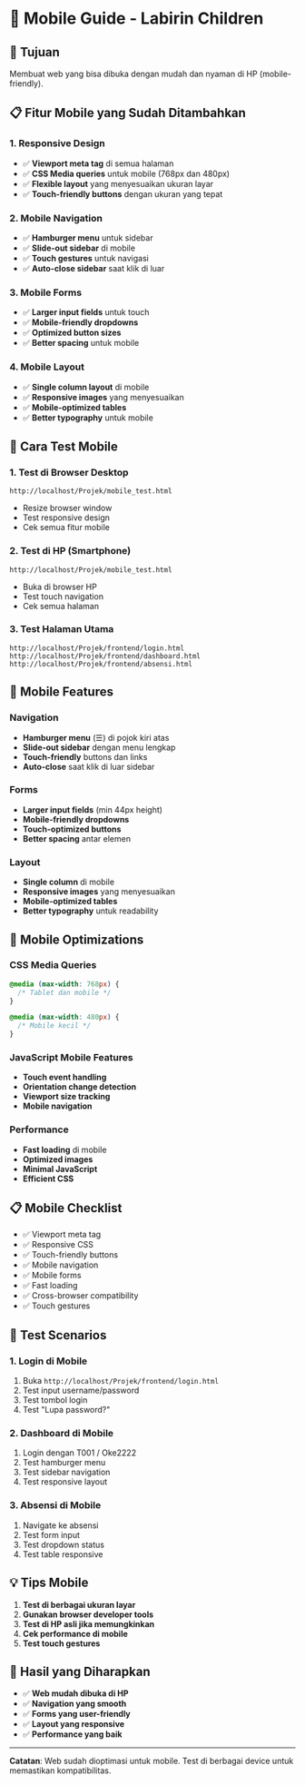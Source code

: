 # 📱 Mobile Guide - Labirin Children

## 🎯 Tujuan
Membuat web yang bisa dibuka dengan mudah dan nyaman di HP (mobile-friendly).

## 📋 Fitur Mobile yang Sudah Ditambahkan

### 1. Responsive Design
- ✅ **Viewport meta tag** di semua halaman
- ✅ **CSS Media queries** untuk mobile (768px dan 480px)
- ✅ **Flexible layout** yang menyesuaikan ukuran layar
- ✅ **Touch-friendly buttons** dengan ukuran yang tepat

### 2. Mobile Navigation
- ✅ **Hamburger menu** untuk sidebar
- ✅ **Slide-out sidebar** di mobile
- ✅ **Touch gestures** untuk navigasi
- ✅ **Auto-close sidebar** saat klik di luar

### 3. Mobile Forms
- ✅ **Larger input fields** untuk touch
- ✅ **Mobile-friendly dropdowns**
- ✅ **Optimized button sizes**
- ✅ **Better spacing** untuk mobile

### 4. Mobile Layout
- ✅ **Single column layout** di mobile
- ✅ **Responsive images** yang menyesuaikan
- ✅ **Mobile-optimized tables**
- ✅ **Better typography** untuk mobile

## 🚀 Cara Test Mobile

### 1. Test di Browser Desktop
```
http://localhost/Projek/mobile_test.html
```
- Resize browser window
- Test responsive design
- Cek semua fitur mobile

### 2. Test di HP (Smartphone)
```
http://localhost/Projek/mobile_test.html
```
- Buka di browser HP
- Test touch navigation
- Cek semua halaman

### 3. Test Halaman Utama
```
http://localhost/Projek/frontend/login.html
http://localhost/Projek/frontend/dashboard.html
http://localhost/Projek/frontend/absensi.html
```

## 📱 Mobile Features

### Navigation
- **Hamburger menu** (☰) di pojok kiri atas
- **Slide-out sidebar** dengan menu lengkap
- **Touch-friendly** buttons dan links
- **Auto-close** saat klik di luar sidebar

### Forms
- **Larger input fields** (min 44px height)
- **Mobile-friendly dropdowns**
- **Touch-optimized buttons**
- **Better spacing** antar elemen

### Layout
- **Single column** di mobile
- **Responsive images** yang menyesuaikan
- **Mobile-optimized tables**
- **Better typography** untuk readability

## 🔧 Mobile Optimizations

### CSS Media Queries
```css
@media (max-width: 768px) {
  /* Tablet dan mobile */
}

@media (max-width: 480px) {
  /* Mobile kecil */
}
```

### JavaScript Mobile Features
- **Touch event handling**
- **Orientation change detection**
- **Viewport size tracking**
- **Mobile navigation**

### Performance
- **Fast loading** di mobile
- **Optimized images**
- **Minimal JavaScript**
- **Efficient CSS**

## 📋 Mobile Checklist

- ✅ Viewport meta tag
- ✅ Responsive CSS
- ✅ Touch-friendly buttons
- ✅ Mobile navigation
- ✅ Mobile forms
- ✅ Fast loading
- ✅ Cross-browser compatibility
- ✅ Touch gestures

## 🎯 Test Scenarios

### 1. Login di Mobile
1. Buka `http://localhost/Projek/frontend/login.html`
2. Test input username/password
3. Test tombol login
4. Test "Lupa password?"

### 2. Dashboard di Mobile
1. Login dengan T001 / Oke2222
2. Test hamburger menu
3. Test sidebar navigation
4. Test responsive layout

### 3. Absensi di Mobile
1. Navigate ke absensi
2. Test form input
3. Test dropdown status
4. Test table responsive

## 💡 Tips Mobile

1. **Test di berbagai ukuran layar**
2. **Gunakan browser developer tools**
3. **Test di HP asli jika memungkinkan**
4. **Cek performance di mobile**
5. **Test touch gestures**

## 🚀 Hasil yang Diharapkan

- ✅ **Web mudah dibuka di HP**
- ✅ **Navigation yang smooth**
- ✅ **Forms yang user-friendly**
- ✅ **Layout yang responsive**
- ✅ **Performance yang baik**

---

**Catatan**: Web sudah dioptimasi untuk mobile. Test di berbagai device untuk memastikan kompatibilitas.

